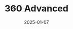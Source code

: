 ---  
layout: startup_page  
title: "360 Advanced"  
id: "360advanced.com"  
permalink: "/360advanced360advanced.com01072025/"  
website: "https://360advanced.com/"  
funding_round: "Growth Round"  
funding_amount: ""  
investors: "Bregal Sagemount"  
about: "360 Advanced is a cybersecurity and compliance consulting firm providing tailored solutions to clients of all sizes. They offer a suite of audit and attestation services, including SOC, PCI, ISO, and more, focusing on high-quality, client-centric services. Their services range from advisory and non-attest services to attest services provided through an independently owned licensed CPA firm."  
markets: "Cybersecurity, Compliance"  
hq: "St. Petersburg, Florida, United States"  
founded_year: "2009"  
linkedin: "https://www.linkedin.com/company/360advanced/"  
twitter: "https://twitter.com/360Advanced"  
instagram: ""  
facebook: "https://www.facebook.com/360advancedinc/"  
crunchbase: "https://www.crunchbase.com/organization/360-advanced"  
pitchbook: "https://pitchbook.com/profiles/company/345227-32"  

date_display: "07-Jan-2025"  
date: "2025-01-07"

# SEO Optimization  
meta_title: "360 Advanced - Growth Round"  
meta_description: "360 Advanced, 360 Advanced is a cybersecurity and compliance consulting firm providing tailored solutions to clients of all sizes. They offer a suite of audit and a..."  
meta_keywords: "360 Advanced, Cybersecurity, Compliance, Growth Round funding"  
canonical_url: "https://startup.projectstartups.com/360advanced360advanced.com01072025/"  
---